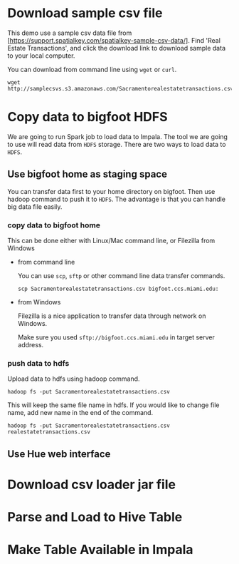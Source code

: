 # Download sample csv file

This demo use a sample csv data file from [https://support.spatialkey.com/spatialkey-sample-csv-data/]. Find 'Real Estate Transactions', and click the download link to download sample data to your local computer.

You can download from command line using `wget` or `curl`. 
```
wget http://samplecsvs.s3.amazonaws.com/Sacramentorealestatetransactions.csv
```

# Copy data to bigfoot HDFS

We are going to run Spark job to load data to Impala. The tool we are going to use will read data from `HDFS` storage. There are two ways to load data to `HDFS`.

## Use bigfoot home as staging space

You can transfer data first to your home directory on bigfoot. Then use hadoop command to push it to `HDFS`. The advantage is that you can handle big data file easily.

### copy data to bigfoot home

This can be done either with Linux/Mac command line, or Filezilla from Windows

* from command line

    You can use `scp`, `sftp` or other command line data transfer commands.

    ```
    scp Sacramentorealestatetransactions.csv bigfoot.ccs.miami.edu:
    ```

* from Windows

    Filezilla is a nice application to transfer data through network on Windows. 
    
    Make sure you used `sftp://bigfoot.ccs.miami.edu` in target server address.

### push data to hdfs

Upload data to hdfs using hadoop command.

```
hadoop fs -put Sacramentorealestatetransactions.csv
```

This will keep the same file name in hdfs. If you would like to change file name, add new name in the end of the command.

```
hadoop fs -put Sacramentorealestatetransactions.csv realestatetransactions.csv
```

## Use Hue web interface

# Download csv loader jar file

# Parse and Load to Hive Table

# Make Table Available in Impala
